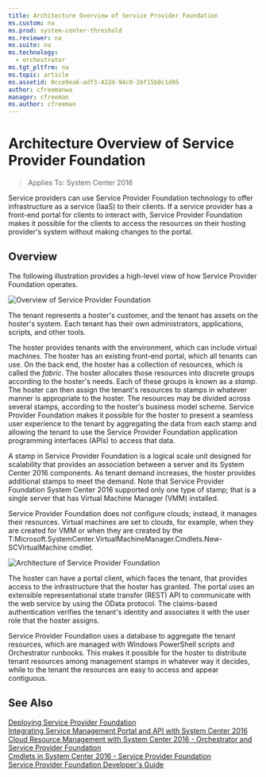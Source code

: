 ```yaml
---
title: Architecture Overview of Service Provider Foundation
ms.custom: na
ms.prod: system-center-threshold
ms.reviewer: na
ms.suite: na
ms.technology:
  - orchestrator
ms.tgt_pltfrm: na
ms.topic: article
ms.assetid: 0cce9ea6-adf3-422d-94c0-2bf15b0c1d95
author: cfreemanwa
manager: cfreeman
ms.author: cfreeman
---
```

# Architecture Overview of Service Provider Foundation
>Applies To: System Center 2016

Service providers can use Service Provider Foundation technology to offer infrastructure as a service \(IaaS\) to their clients. If a service provider has a front\-end portal for clients to interact with, Service Provider Foundation makes it possible for the clients to access the resources on their hosting provider's system without making changes to the portal.  

## Overview  
The following illustration provides a high\-level view of how Service Provider Foundation operates.  

![Overview of Service Provider Foundation](../media/SPFOverview.gif "SPFOverview")  

The tenant represents a hoster's customer, and the tenant has assets on the hoster's system. Each tenant has their own administrators, applications, scripts, and other tools.  

The hoster provides tenants with the environment, which can include virtual machines. The hoster has an existing front\-end portal, which all tenants can use. On the back end, the hoster has a collection of resources, which is called the *fabric*. The hoster allocates those resources into discrete groups according to the hoster's needs. Each of these groups is known as a *stamp*. The hoster can then assign the tenant's resources to stamps in whatever manner is appropriate to the hoster. The resources may be divided across several stamps, according to the hoster's business model scheme. Service Provider Foundation makes it possible for the hoster to present a seamless user experience to the tenant by aggregating the data from each stamp and allowing the tenant to use the Service Provider Foundation application programming interfaces \(APIs\) to access that data.  

A stamp in Service Provider Foundation is a logical scale unit designed for scalability that provides an association between a server and its System Center 2016 components. As tenant demand increases, the hoster provides additional stamps to meet the demand. Note that Service Provider Foundation System Center 2016 supported only one type of stamp; that is a single server that has Virtual Machine Manager \(VMM\) installed.  

Service Provider Foundation does not configure clouds; instead, it manages their resources. Virtual machines are set to clouds, for example, when they are created for VMM or when they are created by the T:Microsoft.SystemCenter.VirtualMachineManager.Cmdlets.New\-SCVirtualMachine cmdlet.  

![Architecture of Service Provider Foundation](../media/SPFArchitecture.gif "SPFArchitecture")  

The hoster can have a portal client, which faces the tenant, that provides access to the infrastructure that the hoster has granted. The portal uses an extensible representational state transfer \(REST\) API to communicate with the web service by using the OData protocol. The claims\-based authentication verifies the tenant's identity and associates it with the user role that the hoster assigns.  

Service Provider Foundation uses a database to aggregate the tenant resources, which are managed with Windows PowerShell scripts and Orchestrator   runbooks. This makes it possible for the hoster to distribute tenant resources among management stamps in whatever way it decides, while to the tenant the resources are easy to access and appear contiguous.  

## See Also  
[Deploying Service Provider Foundation](../Deploy/Deploying-Service-Provider-Foundation.md)  
[Integrating Service Management Portal and API with System Center 2016](http://go.microsoft.com/fwlink/?LinkId=298454)  
[Cloud Resource Management with System Center 2016 - Orchestrator and Service Provider Foundation](http://go.microsoft.com/fwlink/p/?LinkId=263682)  
[Cmdlets in System Center 2016 - Service Provider Foundation](http://go.microsoft.com/fwlink/p/?LinkId=263677)  
[Service Provider Foundation Developer's Guide](http://go.microsoft.com/fwlink/p/?LinkID=263700)  
